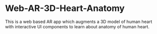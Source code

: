 # Web-AR-3D-Heart-Anatomy
This is a web based AR app which augments a 3D model of human heart with interactive UI components to learn about anatomy of human heart.

